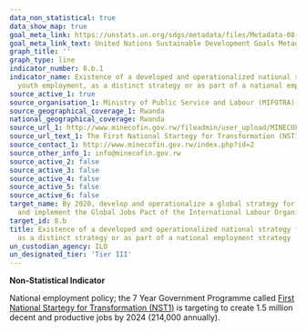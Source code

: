 ```yaml
---
data_non_statistical: true
data_show_map: true
goal_meta_link: https://unstats.un.org/sdgs/metadata/files/Metadata-08-0b-01.pdf
goal_meta_link_text: United Nations Sustainable Development Goals Metadata (pdf 525kB)
graph_title: ''
graph_type: line
indicator_number: 8.b.1
indicator_name: Existence of a developed and operationalized national strategy for
  youth employment, as a distinct strategy or as part of a national employment strategy
source_active_1: true
source_organisation_1: Ministry of Public Service and Labour (MIFOTRA), Ministry of Finance and Economic Planning (MINECOFIN)
source_geographical_coverage_1: Rwanda
national_geographical_coverage: Rwanda
source_url_1: http://www.minecofin.gov.rw/fileadmin/user_upload/MINECOFIN_Documents/NST_A5_booklet_final_2.04.19_WEB.pdf
source_url_text_1: The First National Startegy for Transformation (NST1)
source_contact_1: http://www.minecofin.gov.rw/index.php?id=2
source_other_info_1: info@minecofin.gov.rw 
source_active_2: false
source_active_3: false
source_active_4: false
source_active_5: false
source_active_6: false
target_name: By 2020, develop and operationalize a global strategy for youth employment
  and implement the Global Jobs Pact of the International Labour Organization
target_id: 8.b
title: Existence of a developed and operationalized national strategy for youth employment,
  as a distinct strategy or as part of a national employment strategy
un_custodian_agency: ILO
un_designated_tier: 'Tier III'
---
```

**Non-Statistical Indicator**

National employment policy; the 7 Year Government Programme called [First National Startegy for Transformation (NST1)](http://www.minecofin.gov.rw/fileadmin/user_upload/MINECOFIN_Documents/NST_A5_booklet_final_2.04.19_WEB.pdf) is targeting to create 1.5 million decent and productive jobs by 2024 (214,000 annually).
